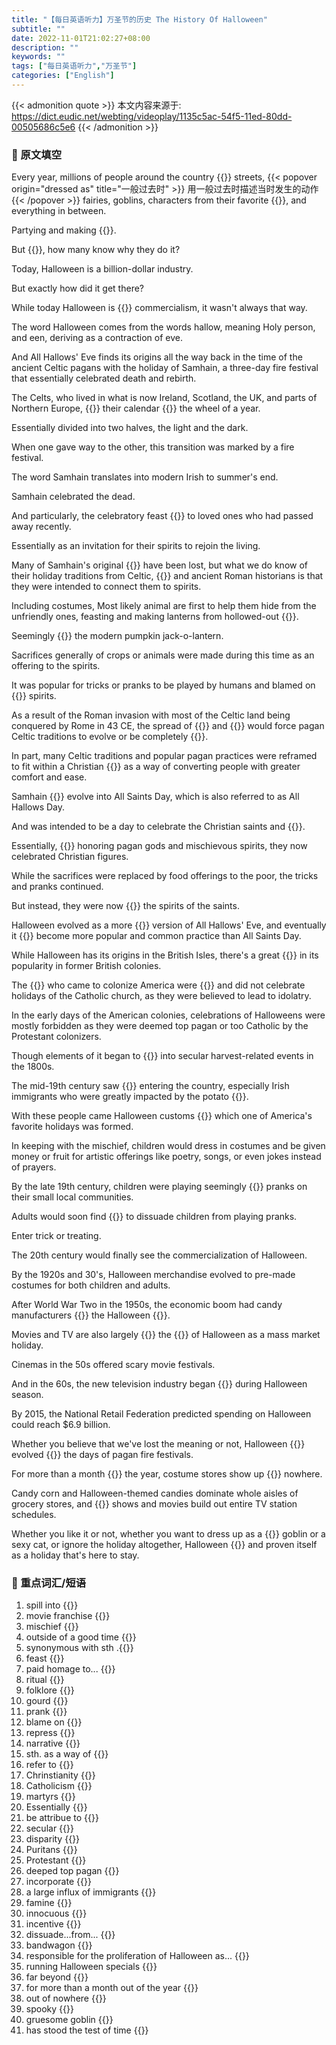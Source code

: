 ```yaml
---
title: "【每日英语听力】万圣节的历史 The History Of Halloween"
subtitle: ""
date: 2022-11-01T21:02:27+08:00
description: ""
keywords: ""
tags: ["每日英语听力","万圣节"]
categories: ["English"]
---
```


{{< admonition quote >}}
本文内容来源于: https://dict.eudic.net/webting/videoplay/1135c5ac-54f5-11ed-80dd-00505686c5e6
{{< /admonition >}}

### 🍎 原文填空
Every year, millions of people around the country {{<blank-text hide="spill into">}} streets, {{< popover origin="dressed as" title="一般过去时" >}}
用一般过去时描述当时发生的动作
{{< /popover >}} fairies, goblins, characters from their favorite {{<blank-text hide="movie franchise">}}, and everything in between.

Partying and making {{<blank-text hide="mischief">}}.

But {{<blank-text hide="outside of a good time">}}, how many know why they do it?

Today, Halloween is a billion-dollar industry.

But exactly how did it get there?

While today Halloween is {{<blank-text hide="synonymous with">}} commercialism, it wasn't always that way.

The word Halloween comes from the words hallow, meaning Holy person, and een, deriving as a contraction of eve.

And All Hallows' Eve finds its origins all the way back in the time of the ancient Celtic pagans with the holiday of Samhain, a three-day fire festival that essentially celebrated death and rebirth.

The Celts, who lived in what is now Ireland, Scotland, the UK, and parts of Northern Europe, {{<blank-text hide="based">}} their calendar {{<blank-text hide="on">}} the wheel of a year.

Essentially divided into two halves, the light and the dark.

When one gave way to the other, this transition was marked by a fire festival.

The word Samhain translates into modern Irish to summer's end.

Samhain celebrated the dead.

And particularly, the celebratory feast {{<blank-text hide="paid homage">}} to loved ones who had passed away recently.

Essentially as an invitation for their spirits to rejoin the living.

Many of Samhain's original {{<blank-text hide="rituals">}} have been lost, but what we do know of their holiday traditions from Celtic, {{<blank-text hide="folklore">}} and ancient Roman historians is that they were intended to connect them to spirits.

Including costumes, Most likely animal are first to help them hide from the unfriendly ones, feasting and making lanterns from hollowed-out {{<blank-text hide="gourds">}}.

Seemingly {{<blank-text hide="the birth of">}} the modern pumpkin jack-o-lantern.

Sacrifices generally of crops or animals were made during this time as an offering to the spirits.

It was popular for tricks or pranks to be played by humans and blamed on {{<blank-text hide="mischievous">}} spirits.

As a result of the Roman invasion with most of the Celtic land being conquered by Rome in 43 CE, the spread of {{<blank-text hide="Christianity">}} and {{<blank-text hide="Catholicism">}} would force pagan Celtic traditions to evolve or be completely {{<blank-text hide="repressed">}}.

In part, many Celtic traditions and popular pagan practices were reframed to fit within a Christian {{<blank-text hide="narrative">}} as a way of converting people with greater comfort and ease.

Samhain {{<blank-text hide="would">}} evolve into All Saints Day, which is also referred to as All Hallows Day.

And was intended to be a day to celebrate the Christian saints and {{<blank-text hide="martyrs">}}.

Essentially, {{<blank-text hide="instead of">}} honoring pagan gods and mischievous spirits, they now celebrated Christian figures.

While the sacrifices were replaced by food offerings to the poor, the tricks and pranks continued.

But instead, they were now {{<blank-text hide="attributed to">}} the spirits of the saints.

Halloween evolved as a more {{<blank-text hide="secular">}} version of All Hallows' Eve, and eventually it {{<blank-text hide="would">}} become more popular and common practice than All Saints Day.

While Halloween has its origins in the British Isles, there's a great {{<blank-text hide="disparity">}} in its popularity in former British colonies.

The {{<blank-text hide="Puritans">}} who came to colonize America were {{<blank-text hide="Protestant">}} and did not celebrate holidays of the Catholic church, as they were believed to lead to idolatry.

In the early days of the American colonies, celebrations of Halloweens were mostly forbidden as they were deemed top pagan or too Catholic by the Protestant colonizers.

Though elements of it began to {{<blank-text hide="incorporate">}} into secular harvest-related events in the 1800s.

The mid-19th century saw {{<blank-text hide="a large influx of immigrants">}} entering the country, especially Irish immigrants who were greatly impacted by the potato {{<blank-text hide="famine">}}.

With these people came Halloween customs {{<blank-text hide="out of">}} which one of America's favorite holidays was formed.

In keeping with the mischief, children would dress in costumes and be given money or fruit for artistic offerings like poetry, songs, or even jokes instead of prayers.

By the late 19th century, children were playing seemingly {{<blank-text hide="innocuous">}} pranks on their small local communities.

Adults would soon find {{<blank-text hide="incentive">}} to dissuade children from playing pranks.

Enter trick or treating.

The 20th century would finally see the commercialization of Halloween.

By the 1920s and 30's, Halloween merchandise evolved to pre-made costumes for both children and adults.

After World War Two in the 1950s, the economic boom had candy manufacturers {{<blank-text hide="getting on">}} the Halloween {{<blank-text hide="bandwagon">}}.

Movies and TV are also largely {{<blank-text hide="responsible for">}} the {{<blank-text hide="proliferation">}} of Halloween as a mass market holiday.

Cinemas in the 50s offered scary movie festivals.

And in the 60s, the new television industry began {{<blank-text hide="running Halloween specials">}} during Halloween season.

By 2015, the National Retail Federation predicted spending on Halloween could reach $6.9 billion.

Whether you believe that we've lost the meaning or not, Halloween {{<blank-text hide="has since">}} evolved {{<blank-text hide="">}} the days of pagan fire festivals.

For more than a month {{<blank-text hide="out of">}} the year, costume stores show up {{<blank-text hide="out of">}} nowhere.

Candy corn and Halloween-themed candies dominate whole aisles of grocery stores, and {{<blank-text hide="spooky">}} shows and movies build out entire TV station schedules.

Whether you like it or not, whether you want to dress up as a {{<blank-text hide="gruesome">}} goblin or a sexy cat, or ignore the holiday altogether, Halloween {{<blank-text hide="has stood the test of time">}} and proven itself as a holiday that's here to stay.



### 🍉 重点词汇/短语
1. spill into  {{<blank-text hide="涌进">}}
2. movie franchise {{<blank-text hide="电影系列">}}
3. mischief {{<blank-text hide="恶作剧">}}
4. outside of a good time {{<blank-text hide="除了玩乐之外">}}
5. synonymous with sth .{{<blank-text hide="..的代名词">}}
6. feast {{<blank-text hide="盛宴/祭礼">}}
7. paid homage to...  {{<blank-text hide="向...致敬/悼念">}}
8. ritual {{<blank-text hide="仪式/礼节/老规矩">}}
9. folklore {{<blank-text hide="民间习俗">}}
10. gourd {{<blank-text hide="葫芦">}}
11. prank {{<blank-text hide="恶作剧">}}
12. blame on {{<blank-text hide="主要归咎于...">}}
13. repress {{<blank-text hide="压制">}}
14. narrative {{<blank-text hide="叙述(的)">}}
15. sth. as a way of {{<blank-text hide="某物是...的一种方式">}}
16. refer to  {{<blank-text hide="适用/涉及">}}
17. Chrinstianity {{<blank-text hide="基督教">}}
18. Catholicism {{<blank-text hide="天主教">}}
19. martyrs {{<blank-text hide="殉道者">}}
20. Essentially {{<blank-text hide="本质上说">}}
21. be attribue to {{<blank-text hide="延续...的精神">}}
22. secular {{<blank-text hide="世俗的">}}
23. disparity {{<blank-text hide="差距">}}
24. Puritans {{<blank-text hide="清教徒">}}
25. Protestant {{<blank-text hide="新教徒">}}
26. deeped top pagan {{<blank-text hide="极端的异教徒">}}
27. incorporate {{<blank-text hide="合并/融入">}}
28. a large influx of immigrants {{<blank-text hide="大批移民涌入">}}
29. famine {{<blank-text hide="饥荒">}}
30. innocuous {{<blank-text hide="无害的">}}
31. incentive {{<blank-text hide="动机">}}
32. dissuade...from... {{<blank-text hide="劝阻...">}}
33. bandwagon {{<blank-text hide="时尚/风靡的活动">}}
34. responsible for the proliferation of Halloween as... {{<blank-text hide="推动万圣节作为...的普及">}}
35. running Halloween specials {{<blank-text hide="播放万圣节特辑">}}
36. far beyond {{<blank-text hide="远超">}}
37. for more than a month out of the year {{<blank-text hide="每年有一个多月的时间时间里">}}
38. out of nowhere {{<blank-text hide="突然冒出">}}
39. spooky {{<blank-text hide="幽灵般的">}}
40. gruesome goblin {{<blank-text hide="恐怖的妖怪">}}
41. has stood the test of time {{<blank-text hide="经受住了时间的考验">}}
